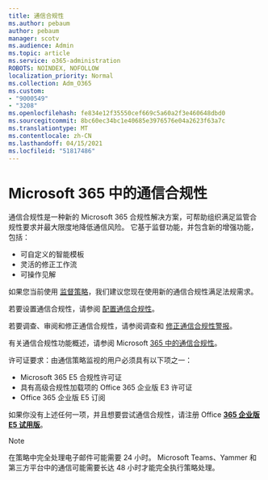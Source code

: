 ```yaml
---
title: 通信合规性
ms.author: pebaum
author: pebaum
manager: scotv
ms.audience: Admin
ms.topic: article
ms.service: o365-administration
ROBOTS: NOINDEX, NOFOLLOW
localization_priority: Normal
ms.collection: Adm_O365
ms.custom:
- "9000549"
- "3208"
ms.openlocfilehash: fe834e12f35550cef669c5a60a2f3e460648dbd0
ms.sourcegitcommit: 8bc60ec34bc1e40685e3976576e04a2623f63a7c
ms.translationtype: MT
ms.contentlocale: zh-CN
ms.lasthandoff: 04/15/2021
ms.locfileid: "51817486"
---
```

# <a name="communication-compliance-in-microsoft-365"></a>Microsoft 365 中的通信合规性

通信合规性是一种新的 Microsoft 365 合规性解决方案，可帮助组织满足监管合规性要求并最大限度地降低通信风险。 它基于监督功能，并包含新的增强功能，包括：

- 可自定义的智能模板
- 灵活的修正工作流
- 可操作见解

如果您当前使用 [监督策略](https://docs.microsoft.com/microsoft-365/compliance/supervision-policies)，我们建议您现在使用新的通信合规性满足法规需求。

若要设置通信合规性，请参阅 [配置通信合规性](https://docs.microsoft.com/microsoft-365/compliance/communication-compliance-configure)。

若要调查、审阅和修正通信合规性，请参阅调查和 [修正通信合规性警报](https://docs.microsoft.com/microsoft-365/compliance/communication-compliance-investigate-remediate)。

有关通信合规性功能概述，请参阅 Microsoft [365 中的通信合规性](https://docs.microsoft.com/microsoft-365/compliance/communication-compliance)。

许可证要求：由通信策略监视的用户必须具有以下项之一：

- Microsoft 365 E5 合规性许可证
- 具有高级合规性加载项的 Office 365 企业版 E3 许可证
- Office 365 企业版 E5 订阅

如果你没有上述任何一项，并且想要尝试通信合规性，请注册 Office **[365 企业版 E5 试用版](https://go.microsoft.com/fwlink/p/?LinkID=698279)**。

> [!NOTE]
> 在策略中完全处理电子邮件可能需要 24 小时。 Microsoft Teams、Yammer 和第三方平台中的通信可能需要长达 48 小时才能完全执行策略处理。
